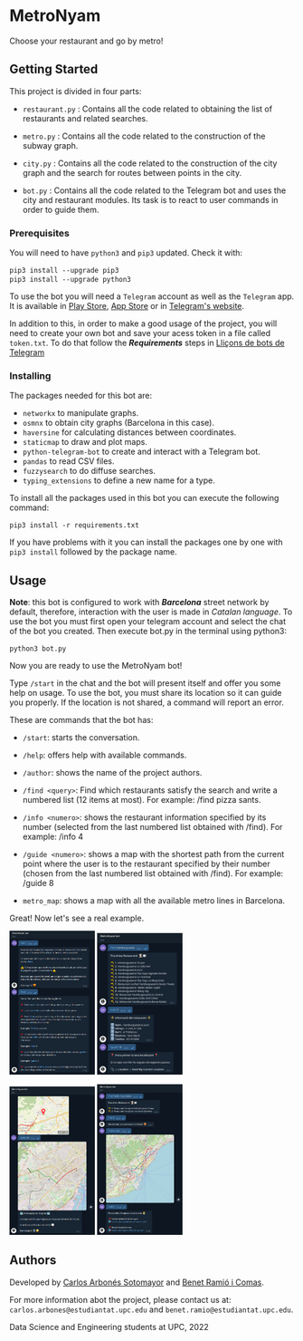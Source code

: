 # MetroNyam
Choose your restaurant and go by metro!

## Getting Started

This project is divided in four parts: 

* `restaurant.py` : Contains all the code related to obtaining the list of restaurants and related searches.

* `metro.py` : Contains all the code related to the construction of the subway graph.


* `city.py` : Contains all the code related to the construction of the city graph and the search for routes between points in the city.


* `bot.py` : Contains all the code related to the Telegram bot and uses the city and restaurant modules. Its task is to react to user commands in order to guide them.


### Prerequisites

You will need to have `python3` and `pip3` updated. Check it with:
```
pip3 install --upgrade pip3
pip3 install --upgrade python3
```

To use the bot you will need a `Telegram` account as well as the `Telegram` app. It is available in [Play Store](https://play.google.com/store/apps/details?id=org.telegram.messenger&hl=ca), [App Store](https://apps.apple.com/es/app/telegram-messenger/id686449807) or in [Telegram's website](https://telegram.org).

In addition to this, in order to make a good usage of the project, you will need to create your own bot and save your acess token in a file called `token.txt`. To do that follow the _**Requirements**_ steps in [Lliçons de bots de Telegram](https://xn--llions-yua.jutge.org/python/telegram.html)

### Installing

The packages needed for this bot are:
* `networkx` to manipulate graphs.
* `osmnx` to obtain city graphs (Barcelona in this case).
* `haversine` for calculating distances between coordinates.
* `staticmap` to draw and plot maps.
* `python-telegram-bot` to create and interact with a Telegram bot.
* `pandas` to read CSV files.
* `fuzzysearch` to do diffuse searches.
* `typing_extensions` to define a new name for a type.


To install all the packages used in this bot you can execute the following command:
```
pip3 install -r requirements.txt
```

If you have problems with it you can install the packages one by one with `pip3 install` followed by the package name.


## Usage

**Note**: this bot is configured to work with _**Barcelona**_ street network by default, therefore, interaction with the user is made in _Catalan language_.
To use the bot you must first open your telegram account and select the chat of the bot you created. Then execute bot.py in the terminal using python3:
```
python3 bot.py
```

Now you are ready to use the MetroNyam bot!

Type `/start` in the chat and the bot will present itself and offer you some help on usage. To use the bot, you must share its location so it can guide you properly. If the location is not shared, a command will report an error.

These are commands that the bot has:
* `/start`: starts the conversation.

* `/help`: offers help with available commands.

* `/author`: shows the name of the project authors.

* `/find <query>`: Find which restaurants satisfy the search and write a numbered list (12 items at most). For example: /find pizza sants.

* `/info <numero>`: shows the restaurant information specified by its number (selected from the last numbered list obtained with /find). For example: /info 4

* `/guide <numero>`: shows a map with the shortest path from the current point where the user is to the restaurant specified by their number (chosen from the last numbered list obtained with /find). For example: /guide 8

* `metro_map`: shows a map with all the available metro lines in Barcelona.

Great! Now let's see a real example.

<p float="left">
  <img src="https://github.com/carlosarboness/MetroNyam/blob/main/tutorial1.png" width=30% height=30%> 
  <img src="https://github.com/carlosarboness/MetroNyam/blob/main/tutorial2.png" width=30% height=30%>
</p>
<p float="left">
  <img src="https://github.com/carlosarboness/MetroNyam/blob/main/tutorial3.png" width=30% height=30%> 
  <img src="https://github.com/carlosarboness/MetroNyam/blob/main/tutorial4.png" width=30% height=30%>
 </p>


## Authors

Developed by [Carlos Arbonés Sotomayor](https://github.com/carlosarboness) and [Benet Ramió i Comas](https://github.com/benetraco).

For more information abot the project, please contact us at: `carlos.arbones@estudiantat.upc.edu` and `benet.ramio@estudiantat.upc.edu`.

Data Science and Engineering students at UPC, 2022
